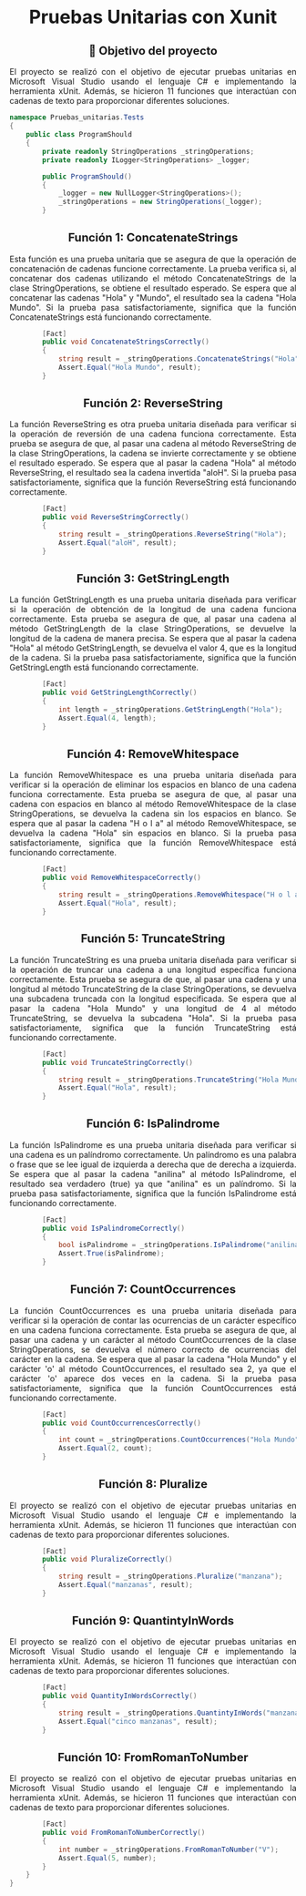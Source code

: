 <center><h1 style="font-size: 32px;">Pruebas Unitarias con Xunit</h1></center>

<center><h2 style="font-size: 20px;">🎯 Objetivo del proyecto</h2></center>

<p style="text-align: justify;">El proyecto se realizó con el objetivo de ejecutar pruebas unitarias en Microsoft Visual Studio usando el lenguaje C# e implementando la herramienta xUnit. Además, se hicieron 11 funciones que interactúan con cadenas de texto para proporcionar diferentes soluciones.</p>

```csharp
namespace Pruebas_unitarias.Tests
{
    public class ProgramShould
    {
        private readonly StringOperations _stringOperations;
        private readonly ILogger<StringOperations> _logger;

        public ProgramShould()
        {
            _logger = new NullLogger<StringOperations>();
            _stringOperations = new StringOperations(_logger);
        }
```
<center><h2 style="font-size: 20px;">Función 1: ConcatenateStrings </h2></center>
<p style="text-align: justify;">Esta función es una prueba unitaria que se asegura de que la operación de concatenación de cadenas funcione correctamente. La prueba verifica si, al concatenar dos cadenas utilizando el método ConcatenateStrings de la clase StringOperations, se obtiene el resultado esperado.
Se espera que al concatenar las cadenas "Hola" y "Mundo", el resultado sea la cadena "Hola Mundo". Si la prueba pasa satisfactoriamente, significa que la función ConcatenateStrings está funcionando correctamente.
</p>

```csharp
        [Fact]
        public void ConcatenateStringsCorrectly()
        {
            string result = _stringOperations.ConcatenateStrings("Hola", "Mundo");
            Assert.Equal("Hola Mundo", result);
        }
```
<center><h2 style="font-size: 20px;">Función 2: ReverseString </h2></center>
<p style="text-align: justify;">La función ReverseString es otra prueba unitaria diseñada para verificar si la operación de reversión de una cadena funciona correctamente. Esta prueba se asegura de que, al pasar una cadena al método ReverseString de la clase StringOperations, la cadena se invierte correctamente y se obtiene el resultado esperado.
Se espera que al pasar la cadena "Hola" al método ReverseString, el resultado sea la cadena invertida "aloH". Si la prueba pasa satisfactoriamente, significa que la función ReverseString está funcionando correctamente.</p>

```csharp
        [Fact]
        public void ReverseStringCorrectly()
        {
            string result = _stringOperations.ReverseString("Hola");
            Assert.Equal("aloH", result);
        }
```
<center><h2 style="font-size: 20px;">Función 3: GetStringLength </h2></center>
<p style="text-align: justify;">La función GetStringLength es una prueba unitaria diseñada para verificar si la operación de obtención de la longitud de una cadena funciona correctamente. Esta prueba se asegura de que, al pasar una cadena al método GetStringLength de la clase StringOperations, se devuelve la longitud de la cadena de manera precisa.
Se espera que al pasar la cadena "Hola" al método GetStringLength, se devuelva el valor 4, que es la longitud de la cadena. Si la prueba pasa satisfactoriamente, significa que la función GetStringLength está funcionando correctamente.</p>

```csharp
        [Fact]
        public void GetStringLengthCorrectly()
        {
            int length = _stringOperations.GetStringLength("Hola");
            Assert.Equal(4, length);
        }
```
<center><h2 style="font-size: 20px;">Función 4: RemoveWhitespace </h2></center>
<p style="text-align: justify;">La función RemoveWhitespace es una prueba unitaria diseñada para verificar si la operación de eliminar los espacios en blanco de una cadena funciona correctamente. Esta prueba se asegura de que, al pasar una cadena con espacios en blanco al método RemoveWhitespace de la clase StringOperations, se devuelva la cadena sin los espacios en blanco.
Se espera que al pasar la cadena "H o l a" al método RemoveWhitespace, se devuelva la cadena "Hola" sin espacios en blanco. Si la prueba pasa satisfactoriamente, significa que la función RemoveWhitespace está funcionando correctamente.</p>

```csharp
        [Fact]
        public void RemoveWhitespaceCorrectly()
        {
            string result = _stringOperations.RemoveWhitespace("H o l a");
            Assert.Equal("Hola", result);
        }
```
<center><h2 style="font-size: 20px;">Función 5: TruncateString </h2></center>
<p style="text-align: justify;">La función TruncateString es una prueba unitaria diseñada para verificar si la operación de truncar una cadena a una longitud específica funciona correctamente. Esta prueba se asegura de que, al pasar una cadena y una longitud al método TruncateString de la clase StringOperations, se devuelva una subcadena truncada con la longitud especificada.
Se espera que al pasar la cadena "Hola Mundo" y una longitud de 4 al método TruncateString, se devuelva la subcadena "Hola". Si la prueba pasa satisfactoriamente, significa que la función TruncateString está funcionando correctamente.</p>

```csharp
        [Fact]
        public void TruncateStringCorrectly()
        {
            string result = _stringOperations.TruncateString("Hola Mundo", 4);
            Assert.Equal("Hola", result);
        }
```
<center><h2 style="font-size: 20px;">Función 6: IsPalindrome </h2></center>
<p style="text-align: justify;">La función IsPalindrome es una prueba unitaria diseñada para verificar si una cadena es un palíndromo correctamente. Un palíndromo es una palabra o frase que se lee igual de izquierda a derecha que de derecha a izquierda.
Se espera que al pasar la cadena "anilina" al método IsPalindrome, el resultado sea verdadero (true) ya que "anilina" es un palíndromo. Si la prueba pasa satisfactoriamente, significa que la función IsPalindrome está funcionando correctamente.</p>

```csharp
        [Fact]
        public void IsPalindromeCorrectly()
        {
            bool isPalindrome = _stringOperations.IsPalindrome("anilina");
            Assert.True(isPalindrome);
        }
```
<center><h2 style="font-size: 20px;">Función 7: CountOccurrences </h2></center>
<p style="text-align: justify;">La función CountOccurrences es una prueba unitaria diseñada para verificar si la operación de contar las ocurrencias de un carácter específico en una cadena funciona correctamente. Esta prueba se asegura de que, al pasar una cadena y un carácter al método CountOccurrences de la clase StringOperations, se devuelva el número correcto de ocurrencias del carácter en la cadena.
Se espera que al pasar la cadena "Hola Mundo" y el carácter 'o' al método CountOccurrences, el resultado sea 2, ya que el carácter 'o' aparece dos veces en la cadena. Si la prueba pasa satisfactoriamente, significa que la función CountOccurrences está funcionando correctamente.</p>

```csharp
        [Fact]
        public void CountOccurrencesCorrectly()
        {
            int count = _stringOperations.CountOccurrences("Hola Mundo", 'o');
            Assert.Equal(2, count);
        }
```
<center><h2 style="font-size: 20px;">Función 8: Pluralize </h2></center>
<p style="text-align: justify;">El proyecto se realizó con el objetivo de ejecutar pruebas unitarias en Microsoft Visual Studio usando el lenguaje C# e implementando la herramienta xUnit. Además, se hicieron 11 funciones que interactúan con cadenas de texto para proporcionar diferentes soluciones.</p>

```csharp
        [Fact]
        public void PluralizeCorrectly()
        {
            string result = _stringOperations.Pluralize("manzana");
            Assert.Equal("manzanas", result);
        }
```
<center><h2 style="font-size: 20px;">Función 9: QuantintyInWords </h2></center>
<p style="text-align: justify;">El proyecto se realizó con el objetivo de ejecutar pruebas unitarias en Microsoft Visual Studio usando el lenguaje C# e implementando la herramienta xUnit. Además, se hicieron 11 funciones que interactúan con cadenas de texto para proporcionar diferentes soluciones.</p>

```csharp
        [Fact]
        public void QuantityInWordsCorrectly()
        {
            string result = _stringOperations.QuantintyInWords("manzana", 5);
            Assert.Equal("cinco manzanas", result);
        }
```
<center><h2 style="font-size: 20px;">Función 10: FromRomanToNumber </h2></center>
<p style="text-align: justify;">El proyecto se realizó con el objetivo de ejecutar pruebas unitarias en Microsoft Visual Studio usando el lenguaje C# e implementando la herramienta xUnit. Además, se hicieron 11 funciones que interactúan con cadenas de texto para proporcionar diferentes soluciones.</p>

```csharp
        [Fact]
        public void FromRomanToNumberCorrectly()
        {
            int number = _stringOperations.FromRomanToNumber("V");
            Assert.Equal(5, number);
        }
    }
}
